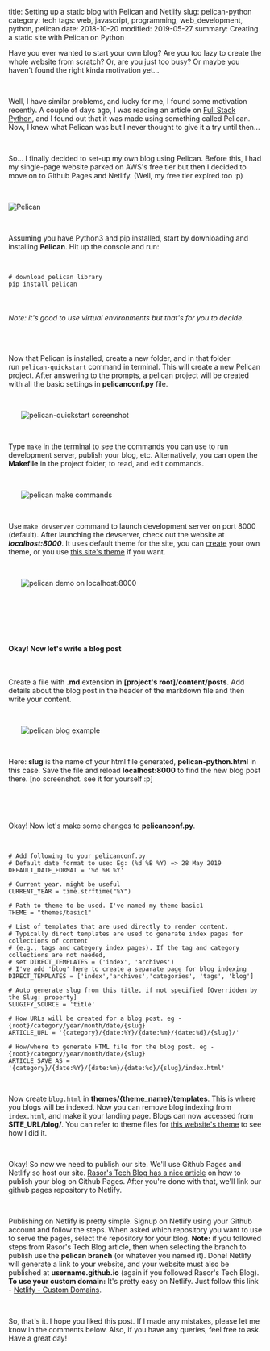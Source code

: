 title: Setting up a static blog with Pelican and Netlify
slug: pelican-python
category: tech
tags: web, javascript, programming, web_development, python, pelican
date: 2018-10-20
modified: 2019-05-27
summary: Creating a static site with Pelican on Python



Have you ever wanted to start your own blog? Are you too lazy to create the whole website from scratch? Or, are you just too busy? Or maybe you haven't found the right kinda motivation yet...

&nbsp;

Well, I have similar problems, and lucky for me, I found some motivation recently. A couple of days ago, I was reading an article on [Full Stack Python](https://www.fullstackpython.com/), and I found out that it was made using something called Pelican. Now, I knew what Pelican was but I never thought to give it a try until then...

&nbsp;

So... I finally decided to set-up my own blog using Pelican. Before this, I had my single-page website parked on AWS's free tier but then I decided to move on to Github Pages and Netlify. (Well, my free tier expired too :p)

&nbsp; 

<img alt="Pelican" src='https://media.giphy.com/media/xUA7aX3WnLn91k2DeM/giphy.gif' style="display: block; margin-left:auto; margin-right:auto; width: auto;" />

&nbsp; 

Assuming you have Python3 and pip installed, start by downloading and installing __Pelican__. Hit up the console and run:

&nbsp;

<pre><code class="bash para"># download pelican library
pip install pelican
</code></pre>

&nbsp;

###### Note: it's good to use virtual environments but that's for you to decide.

&nbsp;

Now that Pelican is installed, create a new folder, and in that folder run&nbsp;`pelican-quickstart` command in terminal. This will create a new Pelican project. After answering to the prompts, a pelican project will be created with all the basic settings in __pelicanconf.py__ file.

&nbsp;

<img alt="pelican-quickstart screenshot" src='https://i.imgur.com/FUckQkj.png' style="display: block; margin-left:auto; margin-right:auto; max-width: 90%;" />

&nbsp;

Type `make` in the terminal to see the commands you can use to run development server, publish your blog, etc. Alternatively, you can open the __Makefile__ in the project folder, to read, and edit commands.

&nbsp;

<img alt="pelican make commands" src='https://i.imgur.com/r5Sy9HQ.png' style="display: block; margin-left:auto; margin-right:auto; max-width: 90%;" />

&nbsp;

Use `make devserver` command to launch development server on port 8000 (default). After launching the devserver, check out the website at __*localhost:8000*__. It uses default theme for the site, you can [create](http://docs.getpelican.com/en/3.6.3/themes.html) your own theme, or you use [this site's theme](https://github.com/akashcodes/pelican-themes) if you want.

&nbsp;

<img alt="pelican demo on localhost:8000" src='https://i.imgur.com/mqI6FnV.png' style="display: block; margin-left:auto; margin-right:auto; max-width: 90%;" />

&nbsp;

&nbsp;

&nbsp;

#### Okay! Now let's write a blog post

&nbsp;

Create a file with __.md__ extension in __[project's root]/content/posts__. Add details about the blog post in the header of the markdown file and then write your content.

&nbsp;

<img alt="pelican blog example" src='https://i.imgur.com/y9DSgPo.png' style="display: block; margin-left:auto; margin-right:auto; max-width: 90%;" />

&nbsp;

Here: __slug__ is the name of your html file generated, __pelican-python.html__ in this case. Save the file and reload __localhost:8000__ to find the new blog post there. [no screenshot. see it for yourself :p]

&nbsp;

&nbsp;

Okay! Now let's make some changes to __pelicanconf.py__.

&nbsp;

<pre><code class="python"># Add following to your pelicanconf.py
# Default date format to use: Eg: (%d %B %Y) => 28 May 2019
DEFAULT_DATE_FORMAT = '%d %B %Y'

# Current year. might be useful
CURRENT_YEAR = time.strftime("%Y")

# Path to theme to be used. I've named my theme basic1
THEME = "themes/basic1"

# List of templates that are used directly to render content. 
# Typically direct templates are used to generate index pages for collections of content 
# (e.g., tags and category index pages). If the tag and category collections are not needed, 
# set DIRECT_TEMPLATES = ('index', 'archives')
# I've add 'blog' here to create a separate page for blog indexing
DIRECT_TEMPLATES = ['index','archives','categories', 'tags', 'blog']

# Auto generate slug from this title, if not specified [Overridden by the Slug: property]
SLUGIFY_SOURCE = 'title'

# How URLs will be created for a blog post. eg - {root}/category/year/month/date/{slug}
ARTICLE_URL = '{category}/{date:%Y}/{date:%m}/{date:%d}/{slug}/'

# How/where to generate HTML file for the blog post. eg - {root}/category/year/month/date/{slug}
ARTICLE_SAVE_AS = '{category}/{date:%Y}/{date:%m}/{date:%d}/{slug}/index.html'
</code></pre>

&nbsp;

Now create `blog.html` in __themes/{theme_name}/templates__. This is where you blogs will be indexed. Now you can remove blog indexing from `index.html`, and make it your landing page. Blogs can now accessed from __SITE_URL/blog/__. You can refer to theme files for [this website's theme]() to see how I did it.

&nbsp;

Okay! So now we need to publish our site. We'll use Github Pages and Netlify so host our site. [Rasor's Tech Blog has a nice article](https://rasor.github.io/using-pelican-blog-on-github-pages.html) on how to publish your blog on Github Pages. After you're done with that, we'll link our github pages repository to Netlify. 

&nbsp;

Publishing on Netlify is pretty simple. Signup on Netlify using your Github account and follow the steps. When asked which repository you want to use to serve the pages, select the repository for your blog. __Note:__ if you followed steps from Rasor's Tech Blog article, then when selecting the branch to publish use the __pelican branch__ (or whatever you named it). Done! Netlify will generate a link to your website, and your website must also be published at __username.github.io__ (again if you followed Rasor's Tech Blog). __To use your custom domain:__ It's pretty easy on Netlify. Just follow this link - [Netlify - Custom Domains](https://www.netlify.com/docs/custom-domains/).

&nbsp;

So, that's it. I hope you liked this post. If I made any mistakes, please let me know in the comments below. Also, if you have any queries, feel free to ask. Have a great day!

&nbsp;

&nbsp;

&nbsp;

&nbsp;

&nbsp;

